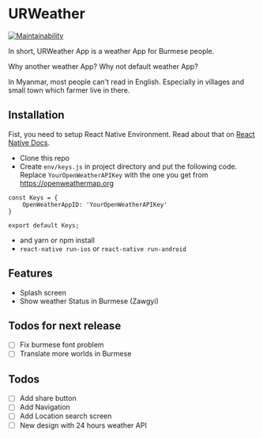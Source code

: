 # URWeather
[![Maintainability](https://api.codeclimate.com/v1/badges/8e974823a0da760325a9/maintainability)](https://codeclimate.com/github/setkyar/URWeather/maintainability)

In short, URWeather App is a weather App for Burmese people.

Why another weather App? Why not default weather App?

In Myanmar, most people can't read in English. Especially in villages and small town which farmer live in there.

## Installation

Fist, you need to setup React Native Environment. Read about that on [React Native Docs](https://facebook.github.io/react-native/docs/getting-started.html). 

- Clone this repo
- Create `env/keys.js` in project directory and put the following code. Replace `YourOpenWeatherAPIKey` with the one you get from https://openweathermap.org
```
const Keys = {
    OpenWeatherAppID: 'YourOpenWeatherAPIKey'
}

export default Keys;
```

- and yarn or npm install
- `react-native run-ios` or `react-native run-android`

## Features

- Splash screen
- Show weather Status in Burmese (Zawgyi)

## Todos for next release

- [ ] Fix burmese font problem
- [ ] Translate more worlds in Burmese

## Todos

- [ ] Add share button
- [ ] Add Navigation
- [ ] Add Location search screen
- [ ] New design with 24 hours weather API
